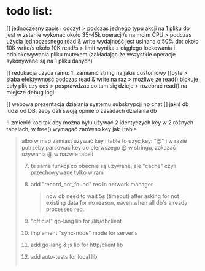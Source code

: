 # todo list:

[] jednoczesny zapis i odczyt
    > podczas jednego typu akcji na 1 pliku do jest w zstanie wykonać
    około 35-45k operacji/s na moim CPU
    > podczas użycia jednoczesnego read & write wydajność jest usinana o 50% do:
    około 10K write/s
    około 10K read/s
    > limit wynika z ciągłego lockowania i odblokowywania pliku mutexem
    (zakładając że wszystkie operacje sykonywane są na 1 pliku danych)

[] redukacja użyca ramu:
    1. zamianić string na jakiś customowy []byte 
    > słaba efektywność podczas read & write na raz
    > możliwe że read() blokuje cały plik czy coś
    > posprawdzać co tam się dzieje
        > rozebrać read() na miejsze debug logi 

[] webowa prezentacja działania systemu subskrypcji np chat 
[] jakiś db ludzi od DB, żeby dali swoją opinie o zasadach działania db

!! zmienić kod tak aby można byłu używać 2 identyczych key w 2 różnych tabelach, w free() wymagać zarówno key jak i table
> albo w map zamiast używać key i table
to użyć key: "<table>@<key>"
i w razie potrzeby parsować key do pierwszego @ w stringu,
zakazać używania @ w nazwie tabeli 

7. te same funkcji co obecnie są używane, ale "cache"
czyli przechowywane tylko w ram

5. add "record_not_found" res in network manager
    > now db need to wait 5s (timeout) after asking
    for not existing data for no reason, eaven when all db's
    already processed req.
     
1. "official" go-lang lib for /lib/dbclient
2. implement "sync-node" mode for server's
3. add go-lang & js lib for http/client lib
4. add auto-tests for local lib
